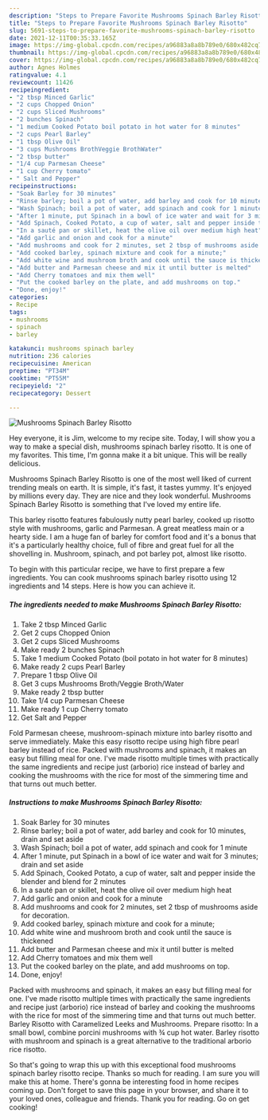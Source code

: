 ```yaml
---
description: "Steps to Prepare Favorite Mushrooms Spinach Barley Risotto"
title: "Steps to Prepare Favorite Mushrooms Spinach Barley Risotto"
slug: 5691-steps-to-prepare-favorite-mushrooms-spinach-barley-risotto
date: 2021-12-11T00:35:33.165Z
image: https://img-global.cpcdn.com/recipes/a96883a8a8b789e0/680x482cq70/mushrooms-spinach-barley-risotto-recipe-main-photo.jpg
thumbnail: https://img-global.cpcdn.com/recipes/a96883a8a8b789e0/680x482cq70/mushrooms-spinach-barley-risotto-recipe-main-photo.jpg
cover: https://img-global.cpcdn.com/recipes/a96883a8a8b789e0/680x482cq70/mushrooms-spinach-barley-risotto-recipe-main-photo.jpg
author: Agnes Holmes
ratingvalue: 4.1
reviewcount: 11426
recipeingredient:
- "2 tbsp Minced Garlic"
- "2 cups Chopped Onion"
- "2 cups Sliced Mushrooms"
- "2 bunches Spinach"
- "1 medium Cooked Potato boil potato in hot water for 8 minutes"
- "2 cups Pearl Barley"
- "1 tbsp Olive Oil"
- "3 cups Mushrooms BrothVeggie BrothWater"
- "2 tbsp butter"
- "1/4 cup Parmesan Cheese"
- "1 cup Cherry tomato"
- " Salt and Pepper"
recipeinstructions:
- "Soak Barley for 30 minutes"
- "Rinse barley; boil a pot of water, add barley and cook for 10 minutes, drain and set aside"
- "Wash Spinach; boil a pot of water, add spinach and cook for 1 minute"
- "After 1 minute, put Spinach in a bowl of ice water and wait for 3 minutes; drain and set aside"
- "Add Spinach, Cooked Potato, a cup of water, salt and pepper inside the blender and blend for 2 minutes"
- "In a sauté pan or skillet, heat the olive oil over medium high heat"
- "Add garlic and onion and cook for a minute"
- "Add mushrooms and cook for 2 minutes, set 2 tbsp of mushrooms aside for decoration."
- "Add cooked barley, spinach mixture and cook for a minute;"
- "Add white wine and mushroom broth and cook until the sauce is thickened"
- "Add butter and Parmesan cheese and mix it until butter is melted"
- "Add Cherry tomatoes and mix them well"
- "Put the cooked barley on the plate, and add mushrooms on top."
- "Done, enjoy!"
categories:
- Recipe
tags:
- mushrooms
- spinach
- barley

katakunci: mushrooms spinach barley 
nutrition: 236 calories
recipecuisine: American
preptime: "PT34M"
cooktime: "PT55M"
recipeyield: "2"
recipecategory: Dessert

---
```



![Mushrooms Spinach Barley Risotto](https://img-global.cpcdn.com/recipes/a96883a8a8b789e0/680x482cq70/mushrooms-spinach-barley-risotto-recipe-main-photo.jpg)

Hey everyone, it is Jim, welcome to my recipe site. Today, I will show you a way to make a special dish, mushrooms spinach barley risotto. It is one of my favorites. This time, I'm gonna make it a bit unique. This will be really delicious.

Mushrooms Spinach Barley Risotto is one of the most well liked of current trending meals on earth. It is simple, it's fast, it tastes yummy. It's enjoyed by millions every day. They are nice and they look wonderful. Mushrooms Spinach Barley Risotto is something that I've loved my entire life.

This barley risotto features fabulously nutty pearl barley, cooked up risotto style with mushrooms, garlic and Parmesan. A great meatless main or a hearty side. I am a huge fan of barley for comfort food and it&#39;s a bonus that it&#39;s a particularly healthy choice, full of fibre and great fuel for all the shovelling in. Mushroom, spinach, and pot barley pot, almost like risotto.


To begin with this particular recipe, we have to first prepare a few ingredients. You can cook mushrooms spinach barley risotto using 12 ingredients and 14 steps. Here is how you can achieve it.

<!--inarticleads1-->

##### The ingredients needed to make Mushrooms Spinach Barley Risotto:

1. Take 2 tbsp Minced Garlic
1. Get 2 cups Chopped Onion
1. Get 2 cups Sliced Mushrooms
1. Make ready 2 bunches Spinach
1. Take 1 medium Cooked Potato (boil potato in hot water for 8 minutes)
1. Make ready 2 cups Pearl Barley
1. Prepare 1 tbsp Olive Oil
1. Get 3 cups Mushrooms Broth/Veggie Broth/Water
1. Make ready 2 tbsp butter
1. Take 1/4 cup Parmesan Cheese
1. Make ready 1 cup Cherry tomato
1. Get  Salt and Pepper


Fold Parmesan cheese, mushroom-spinach mixture into barley risotto and serve immediately. Make this easy risotto recipe using high fibre pearl barley instead of rice. Packed with mushrooms and spinach, it makes an easy but filling meal for one. I&#39;ve made risotto multiple times with practically the same ingredients and recipe just (arborio) rice instead of barley and cooking the mushrooms with the rice for most of the simmering time and that turns out much better. 

<!--inarticleads2-->

##### Instructions to make Mushrooms Spinach Barley Risotto:

1. Soak Barley for 30 minutes
1. Rinse barley; boil a pot of water, add barley and cook for 10 minutes, drain and set aside
1. Wash Spinach; boil a pot of water, add spinach and cook for 1 minute
1. After 1 minute, put Spinach in a bowl of ice water and wait for 3 minutes; drain and set aside
1. Add Spinach, Cooked Potato, a cup of water, salt and pepper inside the blender and blend for 2 minutes
1. In a sauté pan or skillet, heat the olive oil over medium high heat
1. Add garlic and onion and cook for a minute
1. Add mushrooms and cook for 2 minutes, set 2 tbsp of mushrooms aside for decoration.
1. Add cooked barley, spinach mixture and cook for a minute;
1. Add white wine and mushroom broth and cook until the sauce is thickened
1. Add butter and Parmesan cheese and mix it until butter is melted
1. Add Cherry tomatoes and mix them well
1. Put the cooked barley on the plate, and add mushrooms on top.
1. Done, enjoy!


Packed with mushrooms and spinach, it makes an easy but filling meal for one. I&#39;ve made risotto multiple times with practically the same ingredients and recipe just (arborio) rice instead of barley and cooking the mushrooms with the rice for most of the simmering time and that turns out much better. Barley Risotto with Caramelized Leeks and Mushrooms. Prepare risotto: In a small bowl, combine porcini mushrooms with ¾ cup hot water. Barley risotto with mushroom and spinach is a great alternative to the traditional arborio rice risotto. 

So that's going to wrap this up with this exceptional food mushrooms spinach barley risotto recipe. Thanks so much for reading. I am sure you will make this at home. There's gonna be interesting food in home recipes coming up. Don't forget to save this page in your browser, and share it to your loved ones, colleague and friends. Thank you for reading. Go on get cooking!
